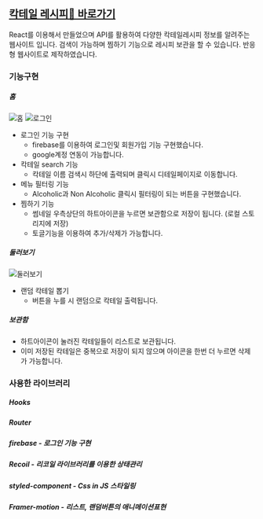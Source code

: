 ## [칵테일 레시피🍹 바로가기](https://yoonzet.github.io/cocktailRecipe/)

React를 이용해서 만들었으며 API를 활용하여 다양한 칵테일레시피 정보를 알려주는 웹사이트 입니다.
검색이 가능하며 찜하기 기능으로 레시피 보관을 할 수 있습니다.
반응형 웹사이트로 제작하였습니다.

### 기능구현

##### 홈
![홈](https://user-images.githubusercontent.com/90804990/167276888-cf02b077-d650-408c-b4ee-2a4aa27ed2c7.gif)
![로그인](https://user-images.githubusercontent.com/90804990/167276892-311ea4c3-7746-47db-b573-b6fc95e1d0e5.gif)

- 로그인 기능 구현
  - firebase를 이용하여 로그인및 회원가입 기능 구현했습니다.
  - google계정 연동이 가능합니다.
- 칵테일 search 기능
  - 칵테일 이름 검색시 하단에 출력되며 클릭시 디테일페이지로 이동합니다.
- 메뉴 필터링 기능
  - Alcoholic과 Non Alcoholic 클릭시 필터링이 되는 버튼을 구현했습니다.
- 찜하기 기능
  - 썸네일 우측상단의 하트아이콘을 누르면 보관함으로 저장이 됩니다. (로컬 스토리지에 저장)
  - 토글기능을 이용하여 추가/삭제가 가능합니다.

##### 둘러보기
![둘러보기](https://user-images.githubusercontent.com/90804990/167276895-4e8e82c1-fb11-4f74-8773-d71638cb6350.gif)

- 랜덤 칵테일 뽑기
  - 버튼을 누를 시 랜덤으로 칵테일 출력됩니다.

##### 보관함

- 하트아이콘이 눌러진 칵테일들이 리스트로 보관됩니다.
- 이미 저장된 칵테일은 중복으로 저장이 되지 않으며 아이콘을 한번 더 누르면 삭제가 가능합니다.

### 사용한 라이브러리

##### Hooks

##### Router

##### firebase - 로그인 기능 구현

##### Recoil - 리코일 라이브러리를 이용한 상태관리

##### styled-component - Css in JS 스타일링

##### Framer-motion - 리스트, 랜덤버튼의 애니메이션표현
